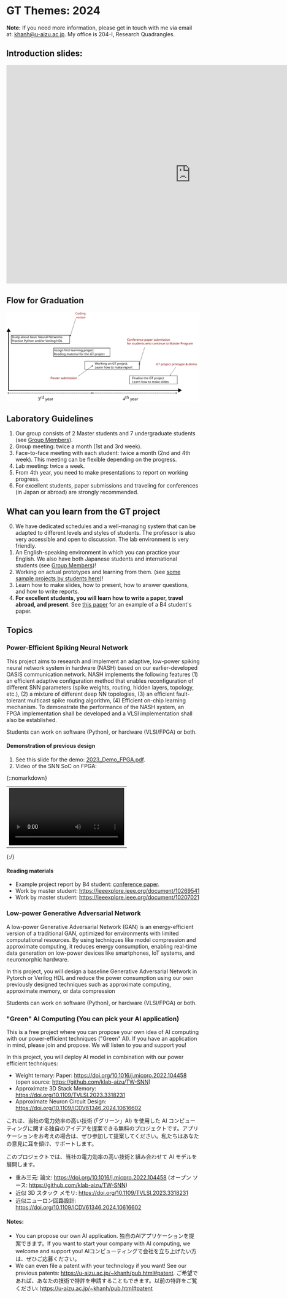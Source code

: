 # GT Themes: 2024

**Note:** If you need more information, please get in touch with me via email at: khanh@u-aizu.ac.jp. My office is 204-I, Research Quadrangles.


## Introduction slides:

<iframe class="icenter"  src="https://docs.google.com/presentation/d/1i34l-0ZNI4D_b9ihc3g2LlMa9gvW08HfHTGPu14Zer8/embed?start=true&loop=true&delayms=3000" frameborder="0" width="960" height="569" allowfullscreen="true" mozallowfullscreen="true" webkitallowfullscreen="true"></iframe>

## Flow for Graduation

![GT flow](GT-flow.svg "GT flow")


## Laboratory Guidelines

1. Our group consists of 2 Master students and 7 undergraduate students (see [Group Members](../grp_mem.html)).
2. Group meeting: twice a month (1st and 3rd week).
3. Face-to-face meeting with each student: twice a month (2nd and 4th week). This meeting can be flexible depending on the progress.
4. Lab meeting: twice a week.
5. From 4th year, you need to make presentations to report on working progress.
6. For excellent students, paper submissions and traveling for conferences (in Japan or abroad) are strongly recommended.

  ## What can you learn from the GT project

0. We have dedicated schedules and a well-managing system that can be adapted to different levels and styles of students. The professor is also very accessible and open to discussion. The lab environment is very friendly.
1. An English-speaking environment in which you can practice your English. We also have both Japanese students and international students (see [Group Members](../grp_mem.html))!
2. Working on actual prototypes and learning from them. (see [some sample projects by students here](../memtor.html))!
3. Learn how to make slides, how to present, how to answer questions, and how to write reports.
4. **For excellent students, you will learn how to write a paper, travel abroad, and present**. See [this paper](https://ieeexplore.ieee.org/abstract/document/10616602) for an example of a B4 student's paper.

   
## Topics
### Power-Efficient Spiking Neural Network

This project aims to research and implement an adaptive, low-power spiking neural network system in hardware (NASH) based on our earlier-developed OASIS communication network. NASH implements the following features (1) an efficient adaptive configuration method that enables reconfiguration of different SNN parameters (spike weights, routing, hidden layers, topology, etc.), (2) a mixture of different deep NN topologies, (3) an efficient fault-tolerant multicast spike routing algorithm, (4) Efficient on-chip learning mechanism. To demonstrate the performance of the NASH system, an FPGA implementation shall be developed and  a VLSI implementation shall also be established.


Students can work on software (Python), or hardware (VLSI/FPGA) or both.

#### Demonstration of previous design

1. See this slide for the demo: [2023_Demo_FPGA.pdf](../share/projects/CRF-2023/2023_Demo_FPGA.pdf).
2. Video of the SNN SoC on FPGA:


{::nomarkdown}

<table class="icenter" width="80%">
<tbody>

  <tr>
    <td >
    <video width="100%" controls>
    <source src="../../share/projects/CRF-2023/2023_Demo_FPGA.m4v" type="video/mp4">
    </video>
    </td>
  </tr>

</tbody>
</table>
{:/}

#### Reading materials

- Example project report by B4 student: [conference paper](https://ieeexplore.ieee.org/abstract/document/10616602).
- Work by master student: https://ieeexplore.ieee.org/document/10269541
- Work by master student: https://ieeexplore.ieee.org/document/10207021


### Low-power Generative Adversarial Network

A low-power Generative Adversarial Network (GAN) is an energy-efficient version of a traditional GAN, optimized for environments with limited computational resources. By using techniques like model compression and approximate computing, it reduces energy consumption, enabling real-time data generation on low-power devices like smartphones, IoT systems, and neuromorphic hardware.

In this project, you will design a baseline  Generative Adversarial Network in Pytorch or Verilog HDL and reduce the power consumption using our own previously designed techniques such as approximate computing, approximate memory, or data compression

Students can work on software (Python), or hardware (VLSI/FPGA) or both.


### "Green" AI Computing (You can pick your AI application)

This is a free project where you can propose your own idea of AI computing with our power-efficient techniques ("Green" AI). If you have an application in mind, please join and propose. We will listen to you and support you!

In this project, you will deploy AI model in combination with our power efficient techniques:

- Weight ternary: Paper: https://doi.org/10.1016/j.micpro.2022.104458 (open source: https://github.com/klab-aizu/TW-SNN)
- Approximate 3D Stack Memory: https://doi.org/10.1109/TVLSI.2023.3318231
- Approximate Neuron Circuit Design: https://doi.org/10.1109/ICDV61346.2024.10616602

これは、当社の電力効率の高い技術 (「グリーン」AI) を使用した AI コンピューティングに関する独自のアイデアを提案できる無料のプロジェクトです。アプリケーションをお考えの場合は、ぜひ参加して提案してください。私たちはあなたの意見に耳を傾け、サポートします。

このプロジェクトでは、当社の電力効率の高い技術と組み合わせて AI モデルを展開します。

- 重み三元: 論文: https://doi.org/10.1016/j.micpro.2022.104458 (オープン ソース: https://github.com/klab-aizu/TW-SNN)
- 近似 3D スタック メモリ: https://doi.org/10.1109/TVLSI.2023.3318231
- 近似ニューロン回路設計: https://doi.org/10.1109/ICDV61346.2024.10616602


#### Notes:

- You can propose our own AI application. 独自のAIアプリケーションを提案できます。If you want to start your company with AI computing, we welcome and support you! AIコンピューティングで会社を立ち上げたい方は、ぜひご応募ください。
- We can even file a patent with your technology if you want! See our previous patents: https://u-aizu.ac.jp/~khanh/pub.html#patent. ご希望であれば、あなたの技術で特許を申請することもできます。以前の特許をご覧ください: https://u-aizu.ac.jp/~khanh/pub.html#patent

 


